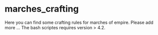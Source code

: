 # marches_crafting
Here you can find some crafting rules for marches of empire. Please add more ...
The bash scriptes requires version > 4.2.
